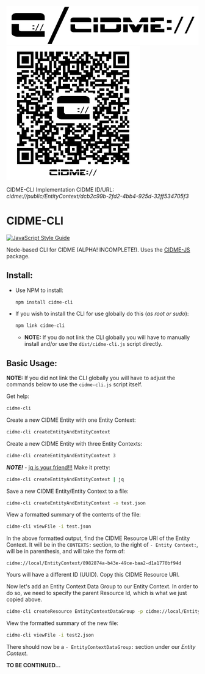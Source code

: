 ![CIDME project banner logo - dual](logos/cidme-banner_logo-dual-750x150.png "CIDME project banner logo - dual")
![CIDME CLI Implementation QR code - cidme://public/EntityContext/dcb2c99b-2fd2-4bb4-925d-32ff534705f3](logos/cidme-cli_implementation-qr_code-350x350.png "CIDME CLI Implementation QR code - cidme://public/EntityContext/dcb2c99b-2fd2-4bb4-925d-32ff534705f3")

CIDME-CLI Implementation CIDME ID/URL: _cidme://public/EntityContext/dcb2c99b-2fd2-4bb4-925d-32ff534705f3_


# CIDME-CLI

[![JavaScript Style Guide](https://img.shields.io/badge/code_style-standard-brightgreen.svg)](https://standardjs.com)

Node-based CLI for CIDME (ALPHA!  INCOMPLETE!).  Uses the [CIDME-JS](http://github.com/cidme/CIDME-JS) package.

## **Install:**
* Use NPM to install:
  ```sh
  npm install cidme-cli
  ```
* If you wish to install the CLI for use globally do this (_as root or sudo_):
  ```sh
  npm link cidme-cli
  ```
  * **NOTE:** If you do not link the CLI globally you will have to manually install and/or use the ```dist/cidme-cli.js``` script directly.


## **Basic Usage:**


**NOTE:** If you did not link the CLI globally you will have to adjust the commands below to use the ```cidme-cli.js``` script itself.


Get help:
```sh
cidme-cli
```

Create a new CIDME Entity with one Entity Context:
```sh
cidme-cli createEntityAndEntityContext
```

Create a new CIDME Entity with three Entity Contexts:
```sh
cidme-cli createEntityAndEntityContext 3
```

**_NOTE!_** - [jq is your friend!!!](https://github.com/stedolan/jq/)  Make it pretty:

```sh
cidme-cli createEntityAndEntityContext | jq
```

Save a new CIDME Entity/Entity Context to a file:

```sh
cidme-cli createEntityAndEntityContext -o test.json
```

View a formatted summary of the contents of the file:

```sh
cidme-cli viewFile -i test.json
```

In the above formatted output, find the CIDME Resource URI of the Entity Context.  It will be in the ```CONTEXTS:``` section, to the right of ```- Entity Context:```, will be in parenthesis, and will take the form of:  
```
cidme://local/EntityContext/8982874a-b43e-49ce-baa2-d1a1770bf94d
```
Yours will have a different ID (UUID).  Copy this CIDME Resource URI.

Now let's add an Entity Context Data Group to our Entity Context.  In order to do so, we need to specify the parent Resource Id, which is what we just copied above.

```sh
cidme-cli createResource EntityContextDataGroup -p cidme://local/EntityContext/8982874a-b43e-49ce-baa2-d1a1770bf94d -i test.json -o test2.json
```

View the formatted summary of the new file:

```sh
cidme-cli viewFile -i test2.json
```

There should now be a ```- EntityContextDataGroup:``` section under our _Entity Context_.


**TO BE CONTINUED...**
